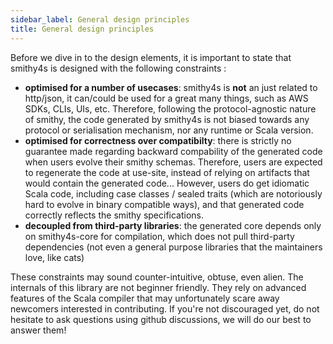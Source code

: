 ```yaml
---
sidebar_label: General design principles
title: General design principles
---
```


Before we dive in to the design elements, it is important to state that smithy4s is designed with the following constraints :

* **optimised for a number of usecases**: smithy4s is **not** an just related to http/json, it can/could be used for a great many things, such as AWS SDKs, CLIs, UIs, etc.
Therefore, following the protocol-agnostic nature of smithy, the code generated by smithy4s is not biased towards any protocol or serialisation mechanism, nor any runtime or Scala version.
* **optimised for correctness over compatibilty**: there is strictly no guarantee made regarding backward compability of the generated code when users evolve their smithy schemas.
Therefore, users are expected to regenerate the code at use-site, instead of relying on artifacts that would contain the generated code...
However, users do get idiomatic Scala code, including case classes / sealed traits (which are notoriously hard to evolve in binary compatible ways), and that generated code correctly reflects the smithy specifications.
* **decoupled from third-party libraries**: the generated core depends only on smithy4s-core for compilation, which does not pull third-party dependencies (not even a general purpose libraries that the maintainers love, like cats)

These constraints may sound counter-intuitive, obtuse, even alien. The internals of this library are not beginner friendly. They rely on advanced features of the Scala compiler that may unfortunately scare away newcomers interested in contributing.
If you're not discouraged yet, do not hesitate to ask questions using github discussions, we will do our best to answer them!
